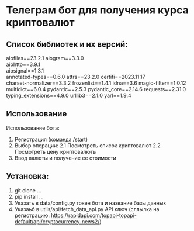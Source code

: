 # Телеграм бот для получения курса криптовалют

## Список библиотек и их версий: 
aiofiles==23.2.1
aiogram==3.3.0        
aiohttp==3.9.1        
aiosignal==1.3.1      
annotated-types==0.6.0
attrs==23.2.0
certifi==2023.11.17   
charset-normalizer==3.3.2
frozenlist==1.4.1
idna==3.6
magic-filter==1.0.12
multidict==6.0.4
pydantic==2.5.3
pydantic_core==2.14.6
requests==2.31.0
typing_extensions==4.9.0
urllib3==2.1.0
yarl==1.9.4

## Использование 
Использование бота:
1. Регистрация (команда /start)
2. Выбор операции:
    2.1 Посмотреть список криптовалют
    2.2 Посмотреть цену криптовалюты
3. Ввод валюты и получение ее стоимости


## Установка:
1. git clone ...
2. pip install ...
3. Указать в data/config.py токен бота и название базы данных 
4. Указаьб в utils/api/fetch_data_api.py API ключ (сллылка на регистрацию: https://rapidapi.com/topapi-topapi-default/api/cryptocurrency-news2/)

